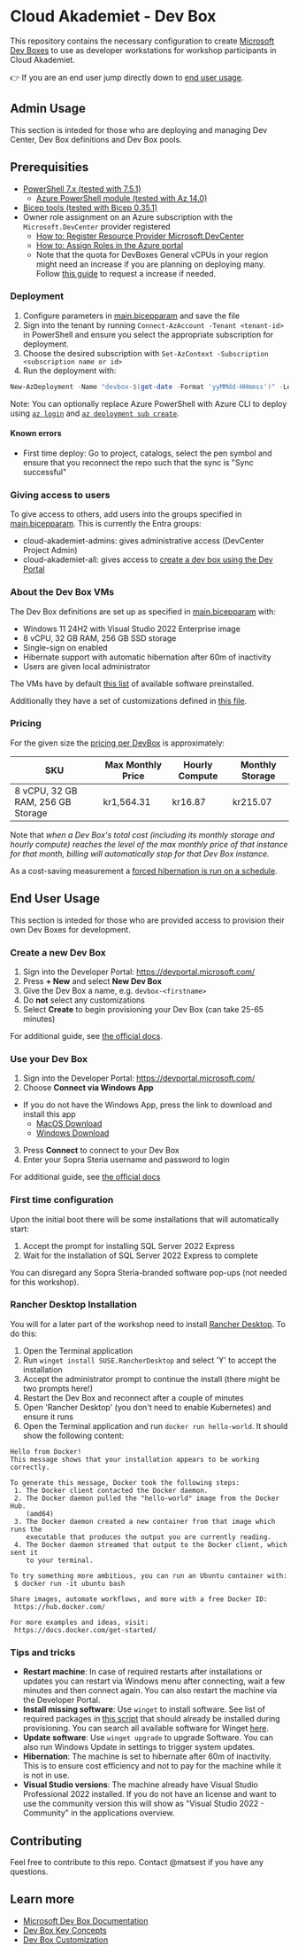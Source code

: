 # Cloud Akademiet - Dev Box

This repository contains the necessary configuration to create [Microsoft Dev Boxes](https://learn.microsoft.com/en-us/azure/dev-box/overview-what-is-microsoft-dev-box) to use as developer workstations for workshop participants in Cloud Akademiet.

:point_right: If you are an end user jump directly down to [end user usage](#end-user-usage).

## Admin Usage

This section is inteded for those who are deploying and managing Dev Center, Dev Box definitions and Dev Box pools.

## Prerequisities

- [PowerShell 7.x (tested with 7.5.1)](https://learn.microsoft.com/en-us/powershell/scripting/install/installing-powershell)
  - [Azure PowerShell module (tested with Az 14.0)](https://learn.microsoft.com/en-us/powershell/azure/install-azure-powershell)
- [Bicep tools (tested with Bicep 0.35.1)](https://learn.microsoft.com/en-us/azure/azure-resource-manager/bicep/install)
- Owner role assignment on an Azure subscription with the `Microsoft.DevCenter` provider registered
    - [How to: Register Resource Provider Microsoft.DevCenter](https://learn.microsoft.com/en-us/azure/azure-resource-manager/management/resource-providers-and-types#register-resource-provider)
    - [How to: Assign Roles in the Azure portal](https://learn.microsoft.com/en-us/azure/role-based-access-control/role-assignments-portal)
    - Note that the quota for DevBoxes General vCPUs in your region might need an increase if you are planning on deploying many. Follow [this guide](https://learn.microsoft.com/en-us/azure/quotas/quickstart-increase-quota-portal) to request a increase if needed.

### Deployment

1. Configure parameters in [main.bicepparam](./bicep/main.bicepparam) and save the file
2. Sign into the tenant by running `Connect-AzAccount -Tenant <tenant-id>` in PowerShell and ensure you select the appropriate subscription for deployment.
  1. Choose the desired subscription with `Set-AzContext -Subscription <subscription name or id>`
3. Run the deployment with:

```powershell
New-AzDeployment -Name "devbox-$(get-date -Format 'yyMMdd-HHmmss')" -Location 'northeurope' -TemplateParameterFile './bicep/main.bicepparam'
```

Note: You can optionally replace Azure PowerShell with Azure CLI to deploy using [`az login`](https://learn.microsoft.com/en-us/cli/azure/get-started-with-azure-cli?view=azure-cli-latest#sign-into-the-azure-cli) and [`az deployment sub create`](https://learn.microsoft.com/en-us/cli/azure/deployment/sub?view=azure-cli-latest#az-deployment-sub-create).

#### Known errors

- First time deploy: Go to project, catalogs, select the pen symbol and ensure that you reconnect the repo such that the sync is "Sync successful"

### Giving access to users

To give access to others, add users into the groups specified in [main.bicepparam](./bicep/main.bicepparam). This is currently the Entra groups:

- cloud-akademiet-admins: gives administrative access (DevCenter Project Admin)
- cloud-akademiet-all: gives access to [create a dev box using the Dev Portal](#end-user-usage)

### About the Dev Box VMs

The Dev Box definitions are set up as specified in [main.bicepparam](./bicep/main.bicepparam) with:
- Windows 11 24H2 with Visual Studio 2022 Enterprise image
- 8 vCPU, 32 GB RAM, 256 GB SSD storage
- Single-sign on enabled
- Hibernate support with automatic hibernation after 60m of inactivity
- Users are given local administrator

The VMs have by default [this list](https://github.com/Azure/dev-box-images?tab=readme-ov-file#preinstalled-software) of available software preinstalled.

Additionally they have a set of customizations defined in [this file](./imagedefinition/imagedefinition.yaml).

### Pricing

For the given size the [pricing per DevBox](https://azure.microsoft.com/en-us/pricing/details/dev-box/) is approximately:

| SKU	| Max Monthly Price	| Hourly Compute	| Monthly Storage |
|-----|-------------------|-----------------|-----------------|
| 8 vCPU, 32 GB RAM, 256 GB Storage	| kr1,564.31 | kr16.87 |	kr215.07 |

Note that *when a Dev Box's total cost (including its monthly storage and hourly compute) reaches the level of the max monthly price of that instance for that month, billing will automatically stop for that Dev Box instance.*

As a cost-saving measurement a [forced hibernation is run on a schedule](./.github/workflows/devbox-hibernator.yml).

## End User Usage

This section is inteded for those who are provided access to provision their own Dev Boxes for development.

### Create a new Dev Box

1. Sign into the Developer Portal: https://devportal.microsoft.com/
2. Press **+ New** and select **New Dev Box**
3. Give the Dev Box a name, e.g. `devbox-<firstname>`
4. Do **not** select any customizations
5. Select **Create** to begin provisioning your Dev Box (can take 25-65 minutes)

For additional guide, see [the official docs](https://learn.microsoft.com/en-us/azure/dev-box/quickstart-create-dev-box#create-a-dev-box).

### Use your Dev Box

1. Sign into the Developer Portal: https://devportal.microsoft.com/
2. Choose **Connect via Windows App**
  - If you do not have the Windows App, press the link to download and install this app
    - [MacOS Download](https://apps.apple.com/us/app/windows-app/id1295203466?mt=12)
    - [Windows Download](https://apps.microsoft.com/detail/9n1f85v9t8bn?hl=nb-NO&gl=NO)
3. Press **Connect** to connect to your Dev Box
4. Enter your Sopra Steria username and password to login

For additional guide, see [the official docs](https://learn.microsoft.com/en-us/azure/dev-box/quickstart-create-dev-box#connect-to-a-dev-box)

### First time configuration

Upon the initial boot there will be some installations that will automatically start:

1. Accept the prompt for installing SQL Server 2022 Express
2. Wait for the installation of SQL Server 2022 Express to complete

You can disregard any Sopra Steria-branded software pop-ups (not needed for this workshop).

### Rancher Desktop Installation

You will for a later part of the workshop need to install [Rancher Desktop](https://rancherdesktop.io). To do this:

1. Open the Terminal application
2. Run `winget install SUSE.RancherDesktop` and select 'Y' to accept the installation
3. Accept the administrator prompt to continue the install (there might be two prompts here!)
5. Restart the Dev Box and reconnect after a couple of minutes
4. Open 'Rancher Desktop' (you don't need to enable Kubernetes) and ensure it runs
6. Open the Terminal application and run `docker run hello-world`. It should show the following content:

```
Hello from Docker!
This message shows that your installation appears to be working correctly.

To generate this message, Docker took the following steps:
 1. The Docker client contacted the Docker daemon.
 2. The Docker daemon pulled the "hello-world" image from the Docker Hub.
    (amd64)
 3. The Docker daemon created a new container from that image which runs the
    executable that produces the output you are currently reading.
 4. The Docker daemon streamed that output to the Docker client, which sent it
    to your terminal.

To try something more ambitious, you can run an Ubuntu container with:
 $ docker run -it ubuntu bash

Share images, automate workflows, and more with a free Docker ID:
 https://hub.docker.com/

For more examples and ideas, visit:
 https://docs.docker.com/get-started/
```

### Tips and tricks

- **Restart machine**: In case of required restarts after installations or updates you can restart via Windows menu after connecting, wait a few minutes and then connect again. You can also restart the machine via the Developer Portal.
- **Install missing software**: Use `winget` to install software. See list of required packages in [this script](./scripts/winget.ps1) that should already be installed during provisioning. You can search all available software for Winget [here](https://winstall.app/).
- **Update software**: Use `winget upgrade` to upgrade Software. You can also run Windows Update in settings to trigger system updates.
- **Hibernation**: The machine is set to hibernate after 60m of inactivity. This is to ensure cost efficiency and not to pay for the machine while it is not in use.
- **Visual Studio versions**: The machine already have Visual Studio Professional 2022 installed. If you do not have an license and want to use the community version this will show as "Visual Studio 2022 - Community" in the applications overview.

## Contributing

Feel free to contribute to this repo. Contact @matsest if you have any questions.

## Learn more

- [Microsoft Dev Box Documentation](https://learn.microsoft.com/en-us/azure/dev-box/)
- [Dev Box Key Concepts](https://learn.microsoft.com/en-us/azure/dev-box/concept-dev-box-concepts)
- [Dev Box Customization](https://learn.microsoft.com/en-us/azure/dev-box/how-to-customize-dev-box-setup-tasks)